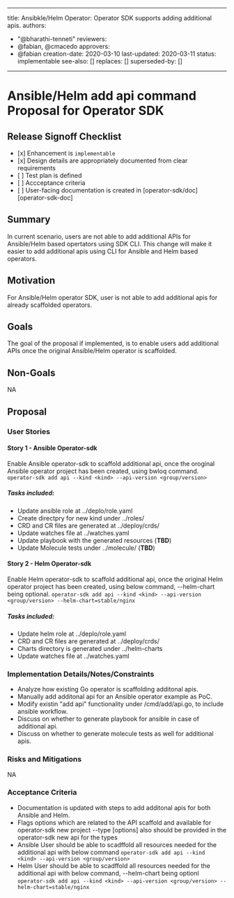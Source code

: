 
---
title: Ansibkle/Helm Operator: Operator SDK supports adding additional apis.
authors:
  - "@bharathi-tenneti"
reviewers:
  - @fabian, @cmacedo
approvers:
  - @fabian
creation-date: 2020-03-10
last-updated: 2020-03-11
status: implementable
see-also: []
replaces: []
superseded-by: []
---


# Ansible/Helm add api command  Proposal for Operator SDK


## Release Signoff Checklist

- \[x\] Enhancement is `implementable`
- \[x\] Design details are appropriately documented from clear requirements
- \[ \] Test plan is defined
- \[ \] Accceptance criteria
- \[ \] User-facing documentation is created in [operator-sdk/doc][operator-sdk-doc]



## Summary

In current scenario, users are not able to add additional APIs for Ansible/Helm based opertators using SDK CLI. This change will make it easier to add additional apis using CLI for Ansible and Helm based operators.

## Motivation

For Ansible/Helm operator SDK, user is not able to add additional apis for already scaffolded operators.

## Goals

The goal of the proposal if implemented, is to enable users add additional APIs once the original Ansible/Helm operator is scaffolded.

## Non-Goals
NA

## Proposal

### User Stories 

#### Story 1 - Ansible Operator-sdk
Enable Ansible operator-sdk to scaffold additional api, once the oroginal Ansible operator project has been created, using bwloq command.
`operator-sdk add api --kind <kind> --api-version <group/version>`  

##### Tasks included:

* Update ansible role at ../deplo/role.yaml
* Create directpry for new kind under ../roles/
* CRD and CR files are generated at ../deploy/crds/                                   
* Update watches file at ../watches.yaml
* Update playbook with the generated resources (**TBD**)
* Update Molecule tests under ../molecule/ (**TBD**)

#### Story 2 - Helm Operator-sdk
Enable Helm operator-sdk to scaffold additional api, once the original Helm operator project has been created, using below command, --helm-chart being optional.
`operator-sdk add api --kind <kind> --api-version <group/version> --helm-chart=stable/nginx` 

##### Tasks included:

* Update helm role at ../deplo/role.yaml
* CRD and CR files are generated at ../deploy/crds/ 
* Charts directory is generated under ../helm-charts
* Update watches file at ../watches.yaml

### Implementation Details/Notes/Constraints
* Analyze how existing Go operator is scaffolding additonal apis.
* Manually add additonal api for an Ansible operator example as PoC.
* Modify existin "add api" functionality under /cmd/add/api.go, to include ansible workflow.
* Discuss on whether to generate playbook for ansible in case of additional api.
* Discuss on whether to generate molecule tests as well for additional apis.


### Risks and Mitigations
NA

### Acceptance Criteria

* Documentation is updated with steps to add additonal apis for both Ansible and Helm.
* Flags options which are related to the API scaffold and available for operator-sdk new project --type [options] also should be provided in the operator-sdk new api for the types
* Ansible User should be able to scadffold all resources needed for the additional api with below command
`operator-sdk add api --kind <kind> --api-version <group/version>` 
* Helm User should be able to scadffold all resources needed for the additional api with below command,   --helm-chart being optionl
`operator-sdk add api --kind <kind> --api-version <group/version> --helm-chart=stable/nginx` 









